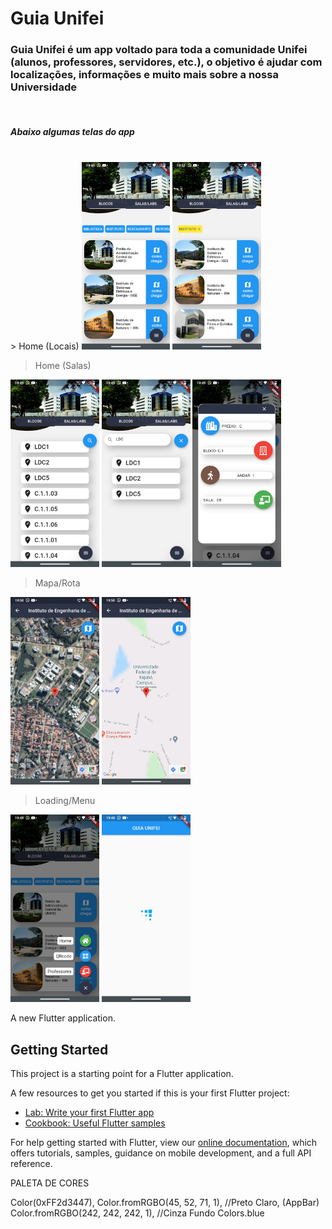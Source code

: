 # Guia Unifei

<h3>Guia Unifei é um app voltado para toda a comunidade Unifei (alunos, professores, servidores, etc.), o objetivo é ajudar com localizações, informações e muito mais sobre a nossa Universidade</h3>
<br>

<h5>Abaixo algumas telas do app</h5>
<br>
> Home (Locais)

<div style="display: inline-block">
  <img src="/assets/images/telas/home1.jpeg" height="300">
  <img src="/assets/images/telas/home2.jpeg" height="300">  
</div>

> Home (Salas)

<div style="display: inline-block">
  <img src="/assets/images/telas/salas.jpeg" height="300">
  <img src="/assets/images/telas/salas_filtro.jpeg" height="300">
  <img src="/assets/images/telas/sala_detalhes.jpeg" height="300">
</div>

> Mapa/Rota

<div style="display: inline-block">
  <img src="/assets/images/telas/mapa1.jpeg" height="300">
  <img src="/assets/images/telas/mapa2.jpeg" height="300">
</div>

> Loading/Menu

<div style="display: inline-block">
  <img src="/assets/images/telas/menu.jpeg" height="300">
  <img src="/assets/images/telas/loading.jpeg" height="300">
</div>


A new Flutter application.

## Getting Started

This project is a starting point for a Flutter application.

A few resources to get you started if this is your first Flutter project:

- [Lab: Write your first Flutter app](https://flutter.dev/docs/get-started/codelab)
- [Cookbook: Useful Flutter samples](https://flutter.dev/docs/cookbook)

For help getting started with Flutter, view our
[online documentation](https://flutter.dev/docs), which offers tutorials,
samples, guidance on mobile development, and a full API reference.


PALETA DE CORES

Color(0xFF2d3447),   Color.fromRGBO(45, 52, 71, 1),            //Preto Claro, (AppBar)
Color.fromRGBO(242, 242, 242, 1),   //Cinza Fundo
Colors.blue
